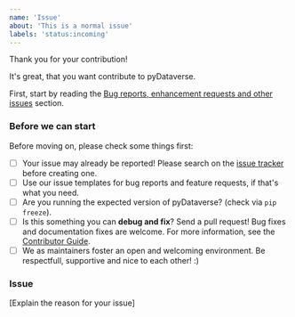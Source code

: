 ```yaml
---
name: 'Issue'
about: 'This is a normal issue'
labels: 'status:incoming'
---
```


<!-- Provide a general summary of your changes in the Title above. -->
<!-- You can erase any parts of this template not applicable to your Issue. -->
<!-- Show that you have done a step, by checking the checkboxes. -->

Thank you for your contribution!

It's great, that you want contribute to pyDataverse.

First, start by reading the [Bug reports, enhancement requests and other issues](https://pydataverse.readthedocs.io/en/develop/contributing/contributing.html) section.

### Before we can start

Before moving on, please check some things first:

* [ ] Your issue may already be reported! Please search on the [issue tracker](https://github.com/gdcc/pyDataverse/issues) before creating one.
* [ ] Use our issue templates for bug reports and feature requests, if that's what you need.
* [ ] Are you running the expected version of pyDataverse? (check via `pip freeze`).
* [ ] Is this something you can **debug and fix**? Send a pull request! Bug fixes and documentation fixes are welcome. For more information, see the [Contributor Guide](https://pydataverse.readthedocs.io/en/master/contributing/contributing.html).
* [ ] We as maintainers foster an open and welcoming environment. Be respectfull, supportive and nice to each other! :)

### Issue

[Explain the reason for your issue]
